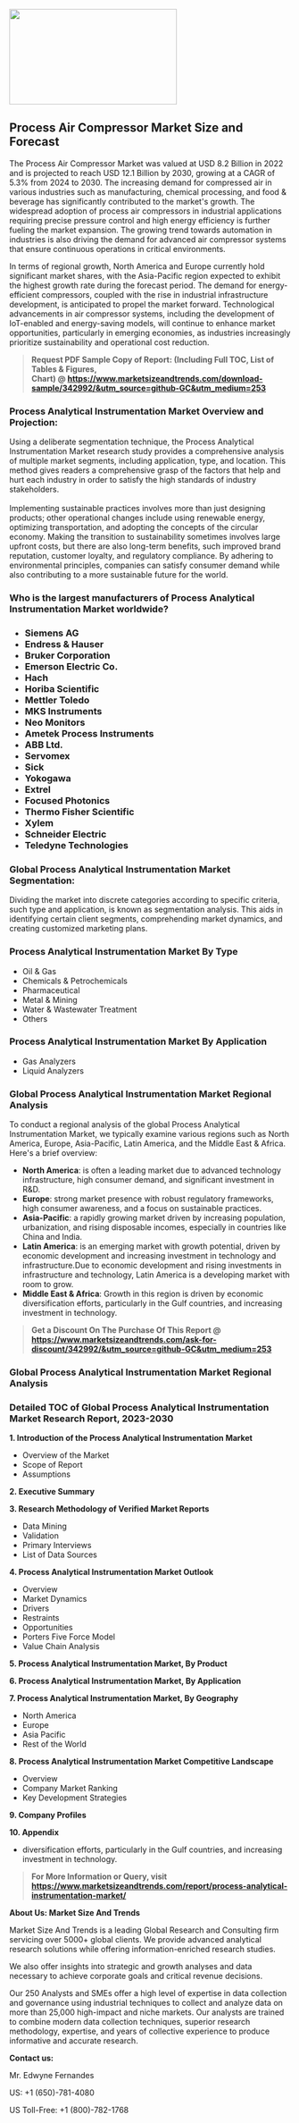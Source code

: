 <p><img class="alignnone size-medium wp-image-20088" src="https://ffe5etoiles.com/wp-content/uploads/2024/12/MST1-300x171.png" alt="" width="300" height="171" /></p><h2>Process Air Compressor Market Size and Forecast</h2><p>The Process Air Compressor Market was valued at USD 8.2 Billion in 2022 and is projected to reach USD 12.1 Billion by 2030, growing at a CAGR of 5.3% from 2024 to 2030. The increasing demand for compressed air in various industries such as manufacturing, chemical processing, and food & beverage has significantly contributed to the market's growth. The widespread adoption of process air compressors in industrial applications requiring precise pressure control and high energy efficiency is further fueling the market expansion. The growing trend towards automation in industries is also driving the demand for advanced air compressor systems that ensure continuous operations in critical environments.</p><p>In terms of regional growth, North America and Europe currently hold significant market shares, with the Asia-Pacific region expected to exhibit the highest growth rate during the forecast period. The demand for energy-efficient compressors, coupled with the rise in industrial infrastructure development, is anticipated to propel the market forward. Technological advancements in air compressor systems, including the development of IoT-enabled and energy-saving models, will continue to enhance market opportunities, particularly in emerging economies, as industries increasingly prioritize sustainability and operational cost reduction.</p></p><blockquote id="" class=""><strong>Request PDF Sample Copy of Report: (Including Full TOC, List of Tables &amp; Figures, Chart)&nbsp;@&nbsp;<strong><a href="https://www.marketsizeandtrends.com/download-sample/342992/&utm_source=github-GC&utm_medium=253" target="_blank">https://www.marketsizeandtrends.com/download-sample/342992/&utm_source=github-GC&utm_medium=253</a></strong></strong></blockquote><h3 id="" class="">Process Analytical Instrumentation Market&nbsp;Overview and Projection:</h3><p id="" class="">Using a deliberate segmentation technique, the Process Analytical Instrumentation Market research study provides a comprehensive analysis of multiple market segments, including application, type, and location. This method gives readers a comprehensive grasp of the factors that help and hurt each industry in order to satisfy the high standards of industry stakeholders. <br /> <br />Implementing sustainable practices involves more than just designing products; other operational changes include using renewable energy, optimizing transportation, and adopting the concepts of the circular economy. Making the transition to sustainability sometimes involves large upfront costs, but there are also long-term benefits, such improved brand reputation, customer loyalty, and regulatory compliance. By adhering to environmental principles, companies can satisfy consumer demand while also contributing to a more sustainable future for the world.</p><h3 id="" class="">Who is the largest manufacturers of&nbsp;Process Analytical Instrumentation Market worldwide?</h3><h3 class=""><p><ul><li>Siemens AG </li><li> Endress & Hauser </li><li> Bruker Corporation </li><li> Emerson Electric Co. </li><li> Hach </li><li> Horiba Scientific </li><li> Mettler Toledo </li><li> MKS Instruments </li><li> Neo Monitors </li><li> Ametek Process Instruments </li><li> ABB Ltd. </li><li> Servomex </li><li> Sick </li><li> Yokogawa </li><li> Extrel </li><li> Focused Photonics </li><li> Thermo Fisher Scientific </li><li> Xylem </li><li> Schneider Electric </li><li> Teledyne Technologies</li></ul></p></h3><h3 id="" class="">Global&nbsp;Process Analytical Instrumentation Market Segmentation:</h3><p id="" class="">Dividing the market into discrete categories according to specific criteria, such type and application, is known as segmentation analysis. This aids in identifying certain client segments, comprehending market dynamics, and creating customized marketing plans.</p><h3 id="" class="">Process Analytical Instrumentation Market&nbsp;By Type</h3><p><p><ul><li>Oil & Gas</li><li> Chemicals & Petrochemicals</li><li> Pharmaceutical</li><li> Metal & Mining</li><li> Water & Wastewater Treatment</li><li> Others</p></li></ul></p></p><h3 id="" class="">Process Analytical Instrumentation Market&nbsp;By Application</h3><p class=""><p><ul><li>Gas Analyzers</li><li> Liquid Analyzers</li></ul></p></p><h3 id="" class="">Global Process Analytical Instrumentation Market Regional Analysis</h3><p id="" class="">To conduct a regional analysis of the global Process Analytical Instrumentation Market, we typically examine various regions such as North America, Europe, Asia-Pacific, Latin America, and the Middle East &amp; Africa. Here's a brief overview:</p><ul><li><strong>North America</strong>: is often a leading market due to advanced technology infrastructure, high consumer demand, and significant investment in R&amp;D.</li><li><strong>Europe</strong>: strong market presence with robust regulatory frameworks, high consumer awareness, and a focus on sustainable practices.</li><li><strong>Asia-Pacific</strong>: a rapidly growing market driven by increasing population, urbanization, and rising disposable incomes, especially in countries like China and India.</li><li><strong>Latin America</strong>: is an emerging market with growth potential, driven by economic development and increasing investment in technology and infrastructure.Due to economic development and rising investments in infrastructure and technology, Latin America is a developing market with room to grow.</li><li><strong>Middle East &amp; Africa</strong>: Growth in this region is driven by economic diversification efforts, particularly in the Gulf countries, and increasing investment in technology.</li></ul><blockquote id="" class=""><strong>Get a Discount On The Purchase Of This Report @ <strong><a href="https://www.marketsizeandtrends.com/ask-for-discount/342992/&utm_source=github-GC&utm_medium=253" target="_blank">https://www.marketsizeandtrends.com/ask-for-discount/342992/&utm_source=github-GC&utm_medium=253</a></strong></strong></blockquote><h3 id="" class="">Global Process Analytical Instrumentation Market Regional Analysis</h3><h3 id="" class="">Detailed TOC of Global Process Analytical Instrumentation Market Research Report, 2023-2030</h3><p id="" class=""><strong>1. Introduction of the Process Analytical Instrumentation Market</strong></p><ul><li>Overview of the Market</li><li>Scope of Report</li><li>Assumptions</li></ul><p id="" class=""><strong>2. Executive Summary</strong></p><p id="" class=""><strong>3. Research Methodology of Verified Market Reports</strong></p><ul><li>Data Mining</li><li>Validation</li><li>Primary Interviews</li><li>List of Data Sources</li></ul><p id="" class=""><strong>4. Process Analytical Instrumentation Market Outlook</strong></p><ul><li>Overview</li><li>Market Dynamics</li><li>Drivers</li><li>Restraints</li><li>Opportunities</li><li>Porters Five Force Model</li><li>Value Chain Analysis</li></ul><p id="" class=""><strong>5. Process Analytical Instrumentation Market, By Product</strong></p><p id="" class=""><strong>6. Process Analytical Instrumentation Market, By Application</strong></p><p id="" class=""><strong>7. Process Analytical Instrumentation Market, By Geography</strong></p><ul><li>North America</li><li>Europe</li><li>Asia Pacific</li><li>Rest of the World</li></ul><p id="" class=""><strong>8. Process Analytical Instrumentation Market Competitive Landscape</strong></p><ul><li>Overview</li><li>Company Market Ranking</li><li>Key Development Strategies</li></ul><p id="" class=""><strong>9. Company Profiles</strong></p><p id="" class=""><strong>10. Appendix</strong></p><ul><li>diversification efforts, particularly in the Gulf countries, and increasing investment in technology.</li></ul><blockquote id="" class=""><strong>For More Information or Query, visit <strong><strong><a href="https://www.marketsizeandtrends.com/report/process-analytical-instrumentation-market/" target="_blank">https://www.marketsizeandtrends.com/report/process-analytical-instrumentation-market/</a></strong></strong></strong></blockquote><p id="" class=""><strong>About Us: Market Size And Trends</strong></p><p id="" class="">Market Size And Trends is a leading Global Research and Consulting firm servicing over 5000+ global clients. We provide advanced analytical research solutions while offering information-enriched research studies.</p><p id="" class="">We also offer insights into strategic and growth analyses and data necessary to achieve corporate goals and critical revenue decisions.</p><p id="" class="">Our 250 Analysts and SMEs offer a high level of expertise in data collection and governance using industrial techniques to collect and analyze data on more than 25,000 high-impact and niche markets. Our analysts are trained to combine modern data collection techniques, superior research methodology, expertise, and years of collective experience to produce informative and accurate research.</p><p id="" class=""><strong>Contact us:</strong></p><p id="" class="">Mr. Edwyne Fernandes</p><p id="" class="">US: +1 (650)-781-4080</p><p id="" class="">US Toll-Free: +1 (800)-782-1768</p>
